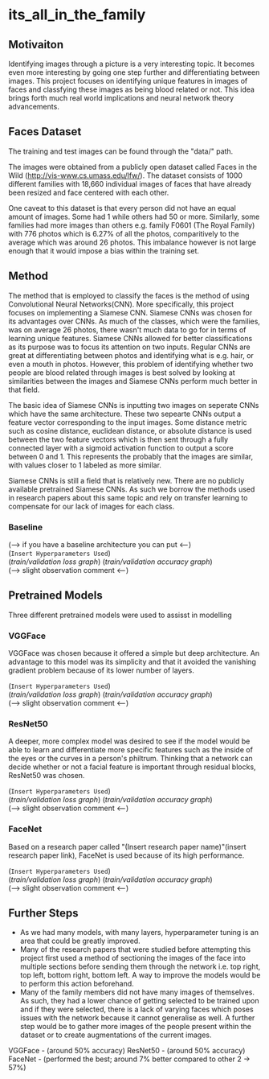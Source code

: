 # its_all_in_the_family

## Motivaiton
Identifying images through a picture is a very interesting topic. It becomes even more interesting by going one step further and differentiating between images. This project focuses on identifying unique features in images of faces and classfying these images as being blood related or not. This idea brings forth much real world implications and neural network theory advancements.

## Faces Dataset
The training and test images can be found through the "data/" path.

The images were obtained from a publicly open dataset called Faces in the Wild (http://vis-www.cs.umass.edu/lfw/). The dataset consists of 1000 different families with 18,660 individual images of faces that have already been resized and face centered with each other.

One caveat to this dataset is that every person did not have an equal amount of images. Some had 1 while others had 50 or more. Similarly, some families had more images than others e.g. family F0601 (The Royal Family) with 776 photos which is 6.27% of all the photos, comparitively to the average which was around 26 photos. This imbalance however is not large enough that it would impose a bias within the training set.

## Method
The method that is employed to classify the faces is the method of using Convolutional Neural Networks(CNN). More specifically, this project focuses on implementing a Siamese CNN. Siamese CNNs was chosen for its advantages over CNNs. As much of the classes, which were the families, was on average 26 photos, there wasn't much data to go for in terms of learning unique features. Siamese CNNs allowed for better classifications as its purpose was to focus its attention on two inputs. Regular CNNs are great at differentiating between photos and identifying what is e.g. hair, or even a mouth in photos. However, this problem of identifying whether two people are blood related through images is best solved by looking at similarities between the images and Siamese CNNs perform much better in that field.

The basic idea of Siamese CNNs is inputting two images on seperate CNNs which have the same architecture. These two sepearte CNNs output a feature vector corresponding to the input images. Some distance metric such as cosine distance, euclidean distance, or absolute distance is used between the two feature vectors which is then sent through a fully connected layer with a sigmoid activation function to output a score between 0 and 1. This represents the probably that the images are similar, with values closer to 1 labeled as more similar. 

Siamese CNNs is still a field that is relatively new. There are no publicly available pretrained Siamese CNNs. As such we borrow the methods used in research papers about this same topic and rely on transfer learning to compensate for our lack of images for each class. 

### Baseline 
(--> if you have a baseline architecture you can put <--)<br>
(```Insert Hyperparameters Used```) <br>
(*train/validation loss graph*) (*train/validation accuracy graph*)<br>
(--> slight observation comment <--)<br>

## Pretrained Models
Three different pretrained models were used to assisst in modelling

### VGGFace
VGGFace was chosen because it offered a simple but deep architecture. An advantage to this model was its simplicity and that it avoided the vanishing gradient problem because of its lower number of layers.

(```Insert Hyperparameters Used```) <br>
(*train/validation loss graph*) (*train/validation accuracy graph*)<br>
(--> slight observation comment <--)<br>

### ResNet50
A deeper, more complex model was desired to see if the model would be able to learn and differentiate more specific features such as the inside of the eyes or the curves in a person's philtrum. Thinking that a network can decide whether or not a facial feature is important through residual blocks, ResNet50 was chosen.

(```Insert Hyperparameters Used```) <br>
(*train/validation loss graph*) (*train/validation accuracy graph*)<br>
(--> slight observation comment <--)<br>

### FaceNet
Based on a research paper called "(Insert research paper name)"(insert research paper link), FaceNet is used because of its high performance.

(```Insert Hyperparameters Used```) <br>
(*train/validation loss graph*) (*train/validation accuracy graph*)<br>
(--> slight observation comment <--)<br>

## Further Steps
- As we had many models, with many layers, hyperparameter tuning is an area that could be greatly improved. 
- Many of the research papers that were studied before attempting this project first used a method of sectioning the images of the face into multiple sections before sending them through the network i.e. top right, top left, bottom right, bottom left. A way to improve the models would be to perform this action beforehand.
- Many of the family members did not have many images of themselves. As such, they had a lower chance of getting selected to be trained upon and if they were selected, there is a lack of varying faces which poses issues with the network because it cannot generalise as well. A further step would be to gather more images of the people present within the dataset or to create augmentations of the current images.




VGGFace - (around 50% accuracy)
ResNet50 - (around 50% accuracy)
FaceNet - (performed the best; around 7% better compared to other 2 -> 57%) 








